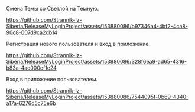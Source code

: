 

Смена Темы со Светлой на Темную.

https://github.com/Strannik-Iz-Siberia/ReleaseMyLoginProject/assets/153880086/b97346a4-4bf2-4ca8-90c8-007d9ca2db14


Регистрация нового пользователя и вход в приложение.

https://github.com/Strannik-Iz-Siberia/ReleaseMyLoginProject/assets/153880086/328f6ea9-ad65-4316-b83a-4ae000ef1e24

Вход в приложение пользователем.

https://github.com/Strannik-Iz-Siberia/ReleaseMyLoginProject/assets/153880086/7544095f-0b69-4340-a17a-6276d5c75e6b

